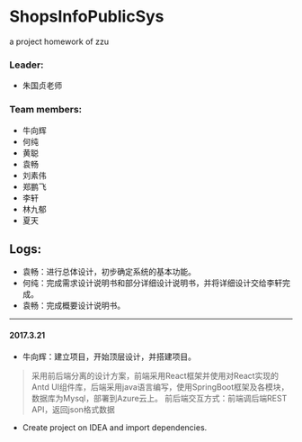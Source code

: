 # ShopsInfoPublicSys
a project homework of zzu

### Leader:
* 朱国贞老师

### Team members:
* 牛向辉
* 何纯
* 黄聪
* 袁畅
* 刘素伟
* 郑鹏飞
* 李轩
* 林九郁
* 夏天



## Logs:

* 袁畅：进行总体设计，初步确定系统的基本功能。
* 何纯：完成需求设计说明书和部分详细设计说明书，并将详细设计交给李轩完成。
* 袁畅：完成概要设计说明书。

***
#### 2017.3.21
* 牛向辉：建立项目，开始顶层设计，并搭建项目。

> 采用前后端分离的设计方案，前端采用React框架并使用对React实现的Antd UI组件库，后端采用java语言编写，使用SpringBoot框架及各模块，数据库为Mysql，部署到Azure云上。
前后端交互方式：前端调后端REST API，返回json格式数据

* Create project on IDEA and import dependencies.

